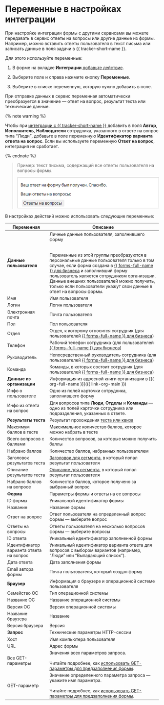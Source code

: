 # Переменные в настройках интеграции

При настройке интеграции формы с другими сервисами вы можете передавать в сервис ответы на вопросы или другие данные из формы. Например, можно вставить ответы пользователя в текст письма или записать данные в поля задачи в {{ tracker-short-name }}.

Для этого используйте переменные:

1. В форме на вкладке **Интеграции** [добавьте действие](notifications.md#add-integration). 

1. Выберите поле и справа нажмите кнопку **Переменные**.

1. Выберите в списке переменную, которую нужно добавить в поле.

При отправке данных в сервис переменная автоматически преобразуется в значение — ответ на вопрос, результат теста или технические данные.

{% note warning %}

Чтобы при [интеграции с {{ tracker-short-name }}](create-task.md) добавить в поля **Автор**, **Исполнитель**, **Наблюдатели** сотрудника, указанного в ответе на вопрос типа <q>Люди</q>, добавьте в поле переменную **Идентификатор варианта ответа на вопрос**. Если вы используете переменную **Ответ на вопрос**, интеграция не сработает.

{% endnote %}

> Пример: текст письма, содержащий все ответы пользователя на вопросы формы.
>
> ![](../_assets/forms/variables-example.png)

В настройках действий можно использовать следующие переменные:

Переменная | Описание
----- | -----
**Данные пользователя** | Личные данные пользователя, заполнившего форму<br/><br/><br/>Переменные из этой группы преобразуются в персональные данные пользователя только в том случае, если форма создана в [{{ forms-full-name }} для бизнеса](forms-for-org.md) и заполнивший форму пользователь является сотрудником организации. Данные внешних пользователей можно получить, только если пользователи укажут свои данные в ответ на вопросы формы.
Имя | Имя пользователя
Логин | Логин пользователя
Электронная почта | Почта пользователя
Пол | Пол пользователя
Отдел | Отдел, к которому относится сотрудник (для пользователей [{{ forms-full-name }} для бизнеса](forms-for-org.md))
Телефон | Рабочий телефон сотрудника (для пользователей [{{ forms-full-name }} для бизнеса](forms-for-org.md))
Руководитель | Непосредственный руководитель сотрудника (для пользователей [{{ forms-full-name }} для бизнеса](forms-for-org.md))
Команда | Команды, в которых состоит сотрудник (для пользователей [{{ forms-full-name }} для бизнеса](forms-for-org.md))
**Данные из организации** | Информация из адресной книги организации в [{{ org-full-name }}]({{ link-org-main }})
Инфо о пользователе | Одно из полей карточки сотрудника, заполнившего форму
Инфо из ответа на вопрос | Для вопросов типа **Люди**, **Отделы** и **Команды** — одно из полей карточки сотрудника или подразделения, указанных в ответе. 
**Результаты теста** | Результат прохождения [теста или квиза](tests.md)
Максимум баллов в тесте | Максимальное количество баллов, которое можно набрать в тесте
Всего вопросов с баллами | Количество вопросов, за которые можно получить баллы
Набрано баллов | Количество баллов, набранных пользователем
Заголовок результатов теста | [Заголовок для сегмента](tests.md#test-result), в который попал результат пользователя
Описание результатов теста | [Описание для сегмента](tests.md#test-result), в который попал результат пользователя
Набрано баллов на вопросе | Количество баллов, которое получено за выбранный вопрос
**Форма** | Параметры формы и ответы на ее вопросы
ID формы | Уникальный идентификатор формы
Название | Название формы
Ответ на вопрос | Ответ пользователя на определенный вопрос формы — выберите вопрос
Ответы на вопросы | Ответы пользователя на несколько вопросов формы — выберите вопросы
ID ответа | Уникальный идентификатор заполненной формы
Идентификатор варианта ответа на вопрос | Уникальный идентификатор варианта ответа для вопросов с выбором вариантов (например, <q>Люди</q> или <q>Выпадающий список</q>). 
Дата ответа | Дата заполнения формы
Email автора формы | Почта пользователя, который создал форму
**Браузер** | Информация о браузере и операционной системе пользователя
Семейство ОС | Тип операционной системы
Название ОС | Название операционной системы
Версия ОС | Версия операционной системы
Название браузера | Название
Версия браузера | Версия
**Запрос** | Технические параметры HTTP-сессии
Хост | Имя компьютера пользователя
URL | Адрес формы
Все GET-параметры | Значения всех параметров запроса.<br/><br/>Читайте подробнее, как [использовать GET-параметры для предзаполнения формы](get-params.md).
GET-параметр | Значение определенного параметра запроса — укажите имя параметра.<br/><br/>Читайте подробнее, как [использовать GET-параметры для предзаполнения формы](get-params.md).
